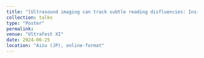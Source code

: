 ```yaml
---
title: "[Ultrasound imaging can track subtle reading disfluencies: Insights from reading children and adults](https://www.researchgate.net/publication/381670439_Ultrasound_imaging_can_track_subtle_reading_disfluencies_Insights_from_reading_children_and_adults)"
collection: talks
type: "Poster"
permalink: 
venue: "Ultrafest XI"
date: 2024-06-25
location: "Aizu (JP), online-format"
---
```

